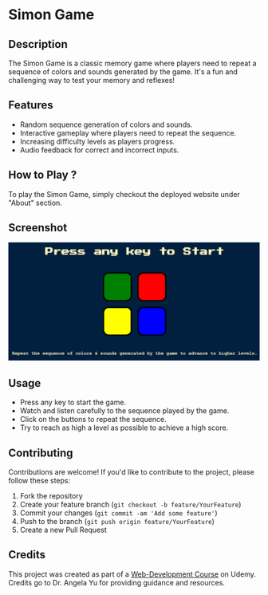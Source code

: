 # Simon Game

## Description

The Simon Game is a classic memory game where players need to repeat a sequence of colors and sounds generated by the game. It's a fun and challenging way to test your memory and reflexes!

## Features

- Random sequence generation of colors and sounds.
- Interactive gameplay where players need to repeat the sequence.
- Increasing difficulty levels as players progress.
- Audio feedback for correct and incorrect inputs.

## How to Play ?

To play the Simon Game, simply checkout the deployed website under "About" section.

## Screenshot

![Simon Game Screenshot](./demo.png)

## Usage

- Press any key to start the game.
- Watch and listen carefully to the sequence played by the game.
- Click on the buttons to repeat the sequence.
- Try to reach as high a level as possible to achieve a high score.

## Contributing

Contributions are welcome! If you'd like to contribute to the project, please follow these steps:

1. Fork the repository
2. Create your feature branch (`git checkout -b feature/YourFeature`)
3. Commit your changes (`git commit -am 'Add some feature'`)
4. Push to the branch (`git push origin feature/YourFeature`)
5. Create a new Pull Request

## Credits

This project was created as part of a [Web-Development Course](https://www.udemy.com/course/the-complete-web-development-bootcamp/) on Udemy. Credits go to Dr. Angela Yu for providing guidance and resources.
